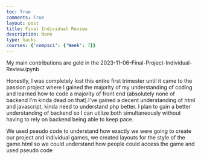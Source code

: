 ```yaml
---
toc: True
comments: True
layout: post
title: Final Individual Review
description: None
type: hacks
courses: {'compsci': {'Week': 7}}
---
```


My main contributions are geld in the 2023-11-06-Final-Project-Individual-Review.ipynb

Honestly, I was completely lost this entire first trimester until it came to the passion project where I gained the majority of my understanding of coding and learned how to code a majority of front end (absolutely none of backend I'm kinda dead on that).I've gained a decent understanding of html and javascript, kinda need to understand php better. I plan to gain a better understanding of backend so I can utilize both simultaneously without having to rely on backend being able to keep pace.

We used pseudo code to understand how exactly we were going to create our project and individual games, we created layouts for the style of the game.html so we could understand how people could access the game and used pseudo code